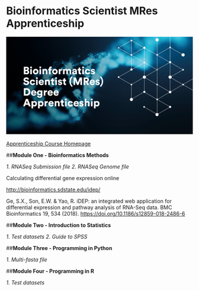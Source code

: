 # Bioinformatics Scientist MRes Apprenticeship

![](misc/Bioinformatics.jpg)

[Apprenticeship Course Homepage](https://www.nottingham.ac.uk/vet/study-with-us/degree-apprenticeships/level-7-bioinformatics-scientist-degree-apprenticeship.aspx)

##**Module One - Bioinformatics Methods**

*1. RNASeq Submission file*
*2. RNASeq Genome file*

Calculating differential gene expression online

http://bioinformatics.sdstate.edu/idep/

Ge, S.X., Son, E.W. & Yao, R. iDEP: an integrated web application for differential expression and pathway analysis of RNA-Seq data. BMC Bioinformatics 19, 534 (2018). https://doi.org/10.1186/s12859-018-2486-6

##**Module Two - Introduction to Statistics**

*1. Test datasets*
*2. Guide to SPSS*

##**Module Three - Programming in Python**

*1. Multi-fasta file*

##**Module Four - Programming in R**

*1. Test datasets*

